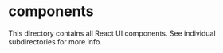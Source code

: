 # components

This directory contains all React UI components. See individual subdirectories for more info.
